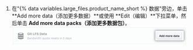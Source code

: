 1. 在"{% data variables.large_files.product_name_short %} 数据"旁边，单击 **Add more data（添加更多数据）**或使用 **Edit（编辑）**下拉菜单，然后单击 **Add more data packs（添加更多数据包）**。 ![添加更多数据按钮](/assets/images/help/billing/data-pack-purchase-more.png)
